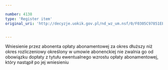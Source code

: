 ```yaml
---

number: 4138
type: 'Register item'
original_uri: 'http://decyzje.uokik.gov.pl/nd_wz_um.nsf/0/F0305C97851EEDC4C1257ADB003721F6?OpenDocument'


---
```


Wniesienie przez abonenta opłaty abonamentowej za okres dłuższy niż okres rozliczeniowy określony w umowie abonenckiej nie zwalnia go od obowiązku dopłaty z tytułu ewentualnego wzrostu opłaty abonamentowej, który nastąpił po jej wniesieniu
